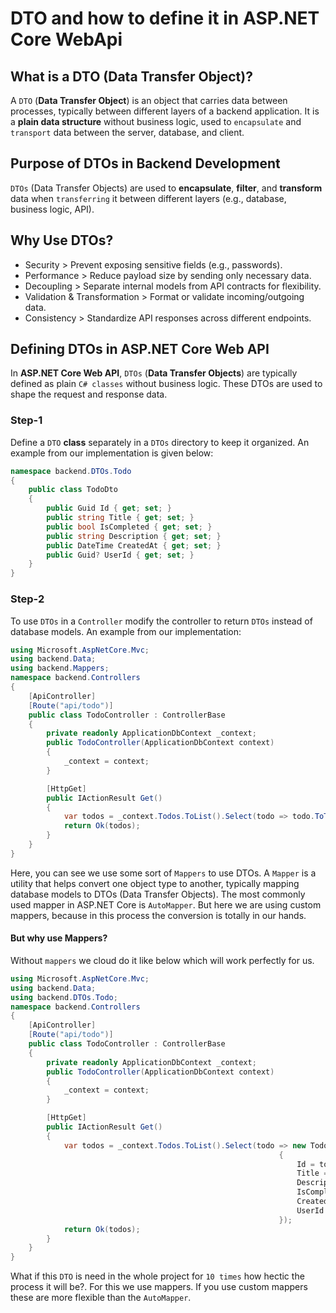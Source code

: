 # DTO and how to define it in ASP.NET Core WebApi

## What is a DTO (Data Transfer Object)?

A `DTO` (**Data Transfer Object**) is an object that carries data between processes, typically between different layers of a backend application. It is a **plain data structure** without business logic, used to `encapsulate` and `transport` data between the server, database, and client.

## Purpose of DTOs in Backend Development

`DTOs` (Data Transfer Objects) are used to **encapsulate**, **filter**, and **transform** data when `transferring` it between different layers (e.g., database, business logic, API).

## Why Use DTOs?

- Security > Prevent exposing sensitive fields (e.g., passwords).
- Performance > Reduce payload size by sending only necessary data.
- Decoupling > Separate internal models from API contracts for flexibility.
- Validation & Transformation > Format or validate incoming/outgoing data.
- Consistency > Standardize API responses across different endpoints.

## Defining DTOs in ASP.NET Core Web API

In **ASP.NET Core Web API**, `DTOs` (**Data Transfer Objects**) are typically defined as plain `C# classes` without business logic. These DTOs are used to shape the request and response data.

### Step-1 

Define a `DTO` **class** separately in a `DTOs` directory to keep it organized. An example from our implementation is given below:

```c#
namespace backend.DTOs.Todo
{
    public class TodoDto
    {
        public Guid Id { get; set; }
        public string Title { get; set; }
        public bool IsCompleted { get; set; }
        public string Description { get; set; }
        public DateTime CreatedAt { get; set; }
        public Guid? UserId { get; set; }
    }
}
```

### Step-2

To use `DTOs` in a `Controller` modify the controller to return `DTOs` instead of database models. An example from our implementation:

```c#
using Microsoft.AspNetCore.Mvc;
using backend.Data;
using backend.Mappers;
namespace backend.Controllers
{
    [ApiController]
    [Route("api/todo")]
    public class TodoController : ControllerBase
    {
        private readonly ApplicationDbContext _context;
        public TodoController(ApplicationDbContext context)
        {
            _context = context;
        }

        [HttpGet]
        public IActionResult Get()
        {
            var todos = _context.Todos.ToList().Select(todo => todo.ToTodoDto());
            return Ok(todos);
        }
    }
}
```
Here, you can see we use some sort of `Mappers` to use DTOs. A `Mapper` is a utility that helps convert one object type to another, typically mapping database models to DTOs (Data Transfer Objects). The most commonly used mapper in ASP.NET Core is `AutoMapper`. But here we are using custom mappers, because in this process the conversion is totally in our hands. 

#### But why use Mappers?

Without `mappers` we cloud do it like below which will work perfectly for us.

```c#
using Microsoft.AspNetCore.Mvc;
using backend.Data;
using backend.DTOs.Todo;
namespace backend.Controllers
{
    [ApiController]
    [Route("api/todo")]
    public class TodoController : ControllerBase
    {
        private readonly ApplicationDbContext _context;
        public TodoController(ApplicationDbContext context)
        {
            _context = context;
        }

        [HttpGet]
        public IActionResult Get()
        {
            var todos = _context.Todos.ToList().Select(todo => new TodoDto
                                                            {
                                                                Id = todo.Id,
                                                                Title = todo.Title,
                                                                Description = todo.Description,
                                                                IsCompleted = todo.IsCompleted,
                                                                CreatedAt = todo.CreatedAt,
                                                                UserId = todo.UserId
                                                            });
            return Ok(todos);
        }
    }
}
```

What if this `DTO` is need in the whole project for `10 times` how hectic the process it will be?. For this we use mappers. If you use custom mappers these are more flexible than the `AutoMapper`.


